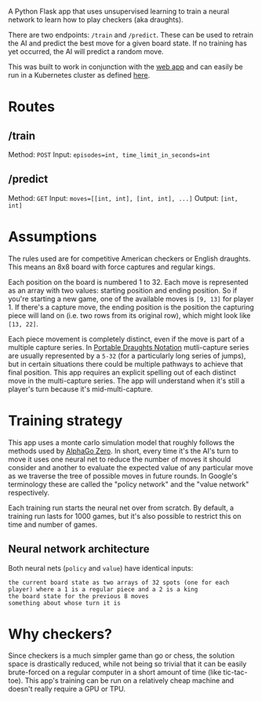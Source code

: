 A Python Flask app that uses unsupervised learning to train a neural network to learn how to play checkers (aka draughts).

There are two endpoints: `/train` and `/predict`. These can be used to retrain the AI and predict the best move for a given board state. If no training has yet occurred, the AI will predict a random move.

This was built to work in conjunction with the [web app](https://github.com/ImparaAI/checkers-web) and can easily be run in a Kubernetes cluster as defined [here](https://github.com/ImparaAI/checkers-kubernetes).

# Routes

## /train
Method: `POST`
Input: `episodes=int, time_limit_in_seconds=int`

## /predict
Method: `GET`
Input: `moves=[[int, int], [int, int], ...]`
Output: `[int, int]`

# Assumptions

The rules used are for competitive American checkers or English draughts. This means an 8x8 board with force captures and regular kings.

Each position on the board is numbered 1 to 32. Each move is represented as an array with two values: starting position and ending position. So if you're starting a new game, one of the available moves is `[9, 13]` for player 1. If there's a capture move, the ending position is the position the capturing piece will land on (i.e. two rows from its original row), which might look like `[13, 22]`.

Each piece movement is completely distinct, even if the move is part of a multiple capture series. In [Portable Draughts Notation](https://en.wikipedia.org/wiki/Portable_Draughts_Notation) mutli-capture series are usually represented by a `5-32` (for a particularly long series of jumps), but in certain situations there could be multiple pathways to achieve that final position. This app requires an explicit spelling out of each distinct move in the multi-capture series. The app will understand when it's still a player's turn because it's mid-multi-capture.

# Training strategy

This app uses a monte carlo simulation model that roughly follows the methods used by [AlphaGo Zero](https://www.nature.com/articles/nature24270.epdf?author_access_token=VJXbVjaSHxFoctQQ4p2k4tRgN0jAjWel9jnR3ZoTv0PVW4gB86EEpGqTRDtpIz-2rmo8-KG06gqVobU5NSCFeHILHcVFUeMsbvwS-lxjqQGg98faovwjxeTUgZAUMnRQ). In short, every time it's the AI's turn to move it uses one neural net to reduce the number of moves it should consider and another to evaluate the expected value of any particular move as we traverse the tree of possible moves in future rounds. In Google's terminology these are called the "policy network" and the "value network" respectively.

Each training run starts the neural net over from scratch. By default, a training run lasts for 1000 games, but it's also possible to restrict this on time and number of games.

## Neural network architecture

Both neural nets (`policy` and `value`) have identical inputs:

```
the current board state as two arrays of 32 spots (one for each player) where a 1 is a regular piece and a 2 is a king
the board state for the previous 8 moves
something about whose turn it is
```

# Why checkers?

Since checkers is a much simpler game than go or chess, the solution space is drastically reduced, while not being so trivial that it can be easily brute-forced on a regular computer in a short amount of time (like tic-tac-toe). This app's training can be run on a relatively cheap machine and doesn't really require a GPU or TPU.